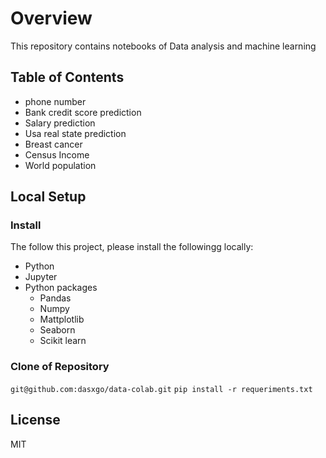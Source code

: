 # Overview
This repository contains notebooks of Data analysis and machine learning

## Table of Contents
- phone number
- Bank credit score prediction
- Salary prediction
- Usa real state prediction
- Breast cancer
- Census Income
- World population

## Local Setup

### Install

The follow this project, please install the followingg locally:
- Python
- Jupyter
- Python packages
  - Pandas
  - Numpy
  - Mattplotlib
  - Seaborn
  - Scikit learn

### Clone of Repository

`git@github.com:dasxgo/data-colab.git`
`pip install -r requeriments.txt`

## License 
MIT




